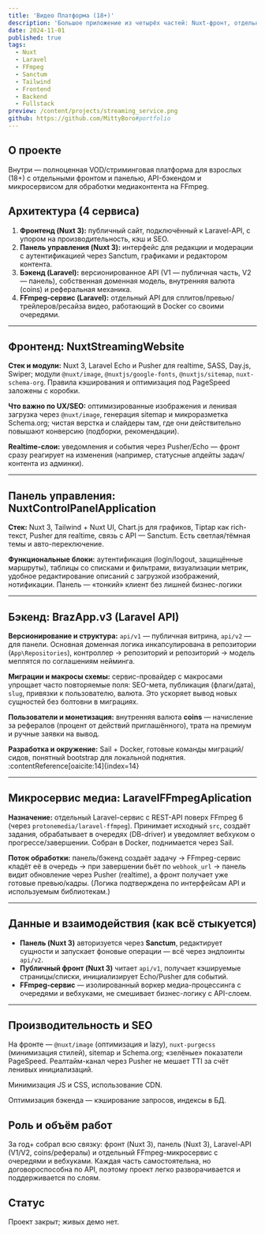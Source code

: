 ```yaml
---
title: 'Видео Платформа (18+)'
description: 'Большое приложение из четырёх частей: Nuxt-фронт, отдельная Nuxt-панель, Laravel-API и Laravel-сервис для FFmpeg.'
date: 2024-11-01
published: true
tags:
  - Nuxt
  - Laravel
  - FFmpeg
  - Sanctum
  - Tailwind
  - Frontend
  - Backend
  - Fullstack
preview: /content/projects/streaming_service.png
github: https://github.com/MittyBoro#portfolio
---
```


## О проекте

Внутри — полноценная VOD/стриминговая платформа для взрослых (18+) с отдельными фронтом и панелью, API-бэкендом и микросервисом для обработки медиаконтента на FFmpeg.

## Архитектура (4 сервиса)

1. **Фронтенд (Nuxt 3):** публичный сайт, подключённый к Laravel-API, с упором на производительность, кэш и SEO.
2. **Панель управления (Nuxt 3):** интерфейс для редакции и модерации с аутентификацией через Sanctum, графиками и редактором контента.
3. **Бэкенд (Laravel):** версионированное API (V1 — публичная часть, V2 — панель), собственная доменная модель, внутренняя валюта (coins) и реферальная механика.
4. **FFmpeg-сервис (Laravel):** отдельный API для сплитов/превью/трейлеров/ресайза видео, работающий в Docker со своими очередями.

---

## Фронтенд: NuxtStreamingWebsite

**Стек и модули:** Nuxt 3, Laravel Echo и Pusher для realtime, SASS, Day.js, Swiper; модули `@nuxt/image`, `@nuxtjs/google-fonts`, `@nuxtjs/sitemap`, `nuxt-schema-org`. Правила кэширования и оптимизация под PageSpeed заложены с коробки.

**Что важно по UX/SEO:** оптимизированные изображения и ленивая загрузка через `@nuxt/image`, генерация sitemap и микроразметка Schema.org; чистая верстка и слайдеры там, где они действительно повышают конверсию (подборки, рекомендации).

**Realtime-слои:** уведомления и события через Pusher/Echo — фронт сразу реагирует на изменения (например, статусные апдейты задач/контента из админки).

---

## Панель управления: NuxtControlPanelApplication

**Стек:** Nuxt 3, Tailwind + Nuxt UI, Chart.js для графиков, Tiptap как rich-текст, Pusher для realtime, связь с API — Sanctum. Есть светлая/тёмная темы и авто-переключение.

**Функциональные блоки:** аутентификация (login/logout, защищённые маршруты), таблицы со списками и фильтрами, визуализации метрик, удобное редактирование описаний с загрузкой изображений, нотификации. Панель — «тонкий» клиент без лишней бизнес-логики

---

## Бэкенд: BrazApp.v3 (Laravel API)

**Версионирование и структура:** `api/v1` — публичная витрина, `api/v2` — для панели. Основная доменная логика инкапсулирована в репозитории (`App\Repositories`), контроллер → репозиторий и репозиторий → модель меппятся по соглашениям нейминга.

**Миграции и макросы схемы:** сервис-провайдер с макросами упрощает часто повторяемые поля: SEO-мета, публикация (флаги/дата), `slug`, привязки к пользователю, валюта. Это ускоряет вывод новых сущностей без болтовни в миграциях.

**Пользователи и монетизация:** внутренняя валюта **coins** — начисление за рефералов (процент от действий приглашённого), трата на премиум и ручные заявки на вывод.

**Разработка и окружение:** Sail + Docker, готовые команды миграций/сидов, понятный bootstrap для локальной поднятия. :contentReference[oaicite:14]{index=14}

---

## Микросервис медиа: LaravelFFmpegAplication

**Назначение:** отдельный Laravel-сервис с REST-API поверх FFmpeg 6 (через `protonemedia/laravel-ffmpeg`). Принимает исходный `src`, создаёт задания, обрабатывает в очередях (DB-driver) и уведомляет вебхуком о прогрессе/завершении. Собран в Docker, поднимается через Sail.

**Поток обработки:** панель/бэкенд создаёт задачу → FFmpeg-сервис кладёт её в очередь → при завершении бьёт по `webhook_url` → панель видит обновление через Pusher (realtime), а фронт получает уже готовые превью/кадры. (Логика подтверждена по интерфейсам API и используемым библиотекам.)

---

## Данные и взаимодействия (как всё стыкуется)

- **Панель (Nuxt 3)** авторизуется через **Sanctum**, редактирует сущности и запускает фоновые операции — всё через эндпоинты `api/v2`.
- **Публичный фронт (Nuxt 3)** читает `api/v1`, получает кэшируемые страницы/списки, инициализирует Echo/Pusher для событий.
- **FFmpeg-сервис** — изолированный воркер медиа-процессинга с очередями и вебхуками, не смешивает бизнес-логику с API-слоем.

---

## Производительность и SEO

На фронте — `@nuxt/image` (оптимизация и lazy), `nuxt-purgecss` (минимизация стилей), sitemap и Schema.org; «зелёные» показатели PageSpeed. Реалтайм-канал через Pusher не мешает TTI за счёт ленивых инициализаций.

Минимизация JS и CSS, использование CDN.

Оптимизация бэкенда — кэширование запросов, индексы в БД.

## Роль и объём работ

За год+ собрал всю связку: фронт (Nuxt 3), панель (Nuxt 3), Laravel-API (V1/V2, coins/рефералы) и отдельный FFmpeg-микросервис с очередями и вебхуками. Каждая часть самостоятельна, но договороспособна по API, поэтому проект легко разворачивается и поддерживается по слоям.

## Статус

Проект закрыт; живых демо нет.
